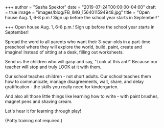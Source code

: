 +++
author = "Sasha Spektor"
date = "2019-07-24T00:00:00-04:00"
draft = true
image = "images/blog/FB_IMG_1564011594948.jpg"
title = "Open house Aug. 1, 6-8 p.m.! Sign up before the school year starts in September!"

+++
Open house Aug. 1, 6-8 p.m.! Sign up before the school year starts in September!

Spread the word to all parents who want their 3-year-olds in a part-time preschool where they will explore the world, build, paint, create and imagine! Instead of sitting at a desk, filling out worksheets.

Send us the children who will gasp and say, "Look at this ant!" Because our teacher will stop and truly LOOK at it with them.

Our school teaches children - not short adults. Our school teaches them how to communicate, manage disagreements, wait, share, and delay gratification - the skills you really need for kindergarten. 

And also all those little things like learning how to write - with paint brushes, magnet pens and shaving cream.

Let's hear it for learning through play!

(Potty training not required.)